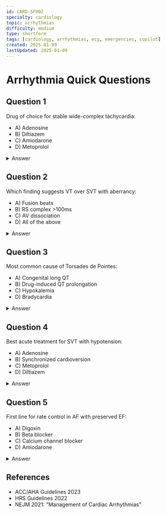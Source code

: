 ```yaml
---
id: CARD-SF002
specialty: cardiology
topic: arrhythmias
difficulty: medium
type: shortform
tags: [cardiology, arrhythmias, ecg, emergencies, copilot]
created: 2025-01-09
lastUpdated: 2025-01-09
---
```


# Arrhythmia Quick Questions

## Question 1
Drug of choice for stable wide-complex tachycardia:

- A) Adenosine
- B) Diltiazem
- C) Amiodarone
- D) Metoprolol

<details>
<summary>Answer</summary>
C) Amiodarone - Safe in structural heart disease
</details>

## Question 2
Which finding suggests VT over SVT with aberrancy:

- A) Fusion beats
- B) RS complex >100ms
- C) AV dissociation
- D) All of the above

<details>
<summary>Answer</summary>
D) All of the above - Brugada criteria
</details>

## Question 3
Most common cause of Torsades de Pointes:

- A) Congenital long QT
- B) Drug-induced QT prolongation
- C) Hypokalemia
- D) Bradycardia

<details>
<summary>Answer</summary>
B) Drug-induced QT prolongation - Check QTc with risk medications
</details>

## Question 4
Best acute treatment for SVT with hypotension:

- A) Adenosine
- B) Synchronized cardioversion
- C) Metoprolol
- D) Diltiazem

<details>
<summary>Answer</summary>
B) Synchronized cardioversion - Unstable requires immediate electrical therapy
</details>

## Question 5
First line for rate control in AF with preserved EF:

- A) Digoxin
- B) Beta blocker
- C) Calcium channel blocker
- D) Amiodarone

<details>
<summary>Answer</summary>
B) Beta blocker - Most effective rate control
</details>

## References
- ACC/AHA Guidelines 2023
- HRS Guidelines 2022
- NEJM 2021: "Management of Cardiac Arrhythmias"
